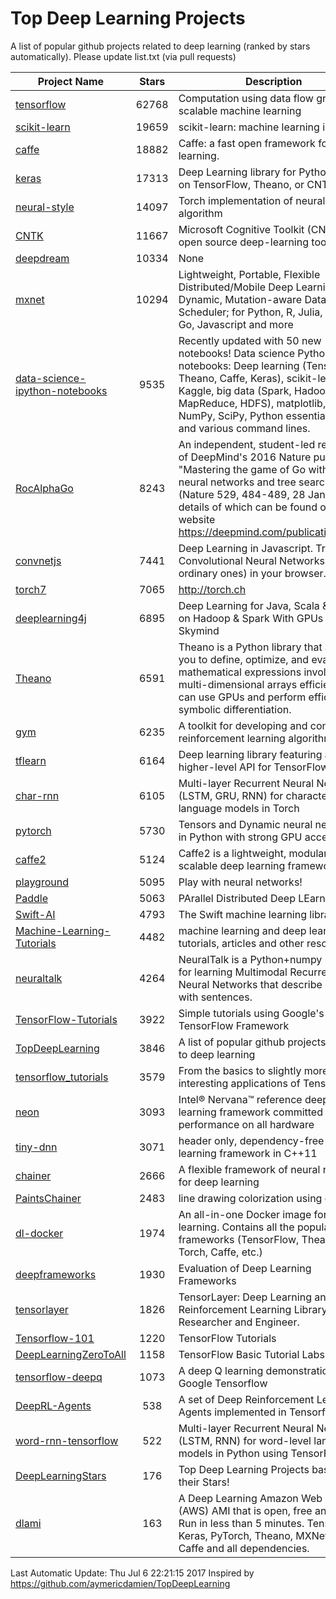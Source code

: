 # Top Deep Learning Projects
A list of popular github projects related to deep learning (ranked by stars automatically).
Please update list.txt (via pull requests)

|Project Name| Stars | Description |
| ---------- |:-----:| ----------- |
| [tensorflow](https://github.com/tensorflow/tensorflow) | 62768 | Computation using data flow graphs for scalable machine learning |
| [scikit-learn](https://github.com/scikit-learn/scikit-learn) | 19659 | scikit-learn: machine learning in Python |
| [caffe](https://github.com/BVLC/caffe) | 18882 | Caffe: a fast open framework for deep learning. |
| [keras](https://github.com/fchollet/keras) | 17313 | Deep Learning library for Python. Runs on TensorFlow, Theano, or CNTK. |
| [neural-style](https://github.com/jcjohnson/neural-style) | 14097 | Torch implementation of neural style algorithm |
| [CNTK](https://github.com/Microsoft/CNTK) | 11667 | Microsoft Cognitive Toolkit (CNTK), an open source deep-learning toolkit |
| [deepdream](https://github.com/google/deepdream) | 10334 | None |
| [mxnet](https://github.com/dmlc/mxnet) | 10294 | Lightweight, Portable, Flexible Distributed/Mobile Deep Learning with Dynamic, Mutation-aware Dataflow Dep Scheduler; for Python, R, Julia, Scala, Go, Javascript and more |
| [data-science-ipython-notebooks](https://github.com/donnemartin/data-science-ipython-notebooks) | 9535 | Recently updated with 50 new notebooks! Data science Python notebooks: Deep learning (TensorFlow, Theano, Caffe, Keras), scikit-learn, Kaggle, big data (Spark, Hadoop MapReduce, HDFS), matplotlib, pandas, NumPy, SciPy, Python essentials, AWS, and various command lines. |
| [RocAlphaGo](https://github.com/Rochester-NRT/RocAlphaGo) | 8243 | An independent, student-led replication of DeepMind's 2016 Nature publication, "Mastering the game of Go with deep neural networks and tree search" (Nature 529, 484-489, 28 Jan 2016), details of which can be found on their website https://deepmind.com/publications.html. |
| [convnetjs](https://github.com/karpathy/convnetjs) | 7441 | Deep Learning in Javascript. Train Convolutional Neural Networks (or ordinary ones) in your browser. |
| [torch7](https://github.com/torch/torch7) | 7065 | http://torch.ch |
| [deeplearning4j](https://github.com/deeplearning4j/deeplearning4j) | 6895 | Deep Learning for Java, Scala & Clojure on Hadoop & Spark With GPUs - From Skymind |
| [Theano](https://github.com/Theano/Theano) | 6591 | Theano is a Python library that allows you to define, optimize, and evaluate mathematical expressions involving multi-dimensional arrays efficiently. It can use GPUs and perform efficient symbolic differentiation. |
| [gym](https://github.com/openai/gym) | 6235 | A toolkit for developing and comparing reinforcement learning algorithms. |
| [tflearn](https://github.com/tflearn/tflearn) | 6164 | Deep learning library featuring a higher-level API for TensorFlow. |
| [char-rnn](https://github.com/karpathy/char-rnn) | 6105 | Multi-layer Recurrent Neural Networks (LSTM, GRU, RNN) for character-level language models in Torch |
| [pytorch](https://github.com/pytorch/pytorch) | 5730 | Tensors and Dynamic neural networks in Python  with strong GPU acceleration |
| [caffe2](https://github.com/caffe2/caffe2) | 5124 | Caffe2 is a lightweight, modular, and scalable deep learning framework. |
| [playground](https://github.com/tensorflow/playground) | 5095 | Play with neural networks! |
| [Paddle](https://github.com/PaddlePaddle/Paddle) | 5063 | PArallel Distributed Deep LEarning |
| [Swift-AI](https://github.com/Swift-AI/Swift-AI) | 4793 | The Swift machine learning library. |
| [Machine-Learning-Tutorials](https://github.com/ujjwalkarn/Machine-Learning-Tutorials) | 4482 | machine learning and deep learning tutorials, articles and other resources  |
| [neuraltalk](https://github.com/karpathy/neuraltalk) | 4264 | NeuralTalk is a Python+numpy project for learning Multimodal Recurrent Neural Networks that describe images with sentences. |
| [TensorFlow-Tutorials](https://github.com/nlintz/TensorFlow-Tutorials) | 3922 | Simple tutorials using Google's TensorFlow Framework |
| [TopDeepLearning](https://github.com/aymericdamien/TopDeepLearning) | 3846 | A list of popular github projects related to deep learning |
| [tensorflow_tutorials](https://github.com/pkmital/tensorflow_tutorials) | 3579 | From the basics to slightly more interesting applications of Tensorflow |
| [neon](https://github.com/NervanaSystems/neon) | 3093 | Intel® Nervana™ reference deep learning framework committed to best performance on all hardware |
| [tiny-dnn](https://github.com/tiny-dnn/tiny-dnn) | 3071 | header only, dependency-free deep learning framework in C++11 |
| [chainer](https://github.com/chainer/chainer) | 2666 | A flexible framework of neural networks for deep learning |
| [PaintsChainer](https://github.com/pfnet/PaintsChainer) | 2483 | line drawing colorization using chainer |
| [dl-docker](https://github.com/floydhub/dl-docker) | 1974 | An all-in-one Docker image for deep learning. Contains all the popular DL frameworks (TensorFlow, Theano, Torch, Caffe, etc.) |
| [deepframeworks](https://github.com/zer0n/deepframeworks) | 1930 | Evaluation of Deep Learning Frameworks |
| [tensorlayer](https://github.com/zsdonghao/tensorlayer) | 1826 | TensorLayer: Deep Learning and Reinforcement Learning Library for Researcher and Engineer. |
| [Tensorflow-101](https://github.com/sjchoi86/Tensorflow-101) | 1220 | TensorFlow Tutorials |
| [DeepLearningZeroToAll](https://github.com/hunkim/DeepLearningZeroToAll) | 1158 | TensorFlow Basic Tutorial Labs |
| [tensorflow-deepq](https://github.com/siemanko/tensorflow-deepq) | 1073 | A deep Q learning demonstration using Google Tensorflow |
| [DeepRL-Agents](https://github.com/awjuliani/DeepRL-Agents) | 538 | A set of Deep Reinforcement Learning Agents implemented in Tensorflow. |
| [word-rnn-tensorflow](https://github.com/hunkim/word-rnn-tensorflow) | 522 | Multi-layer Recurrent Neural Networks (LSTM, RNN) for word-level language models in Python using TensorFlow. |
| [DeepLearningStars](https://github.com/hunkim/DeepLearningStars) | 176 | Top Deep Learning Projects based on their Stars! |
| [dlami](https://github.com/ritchieng/dlami) | 163 | A Deep Learning Amazon Web Service (AWS) AMI that is open, free and works. Run in less than 5 minutes. TensorFlow, Keras, PyTorch, Theano, MXNet, CNTK, Caffe and all dependencies. |

Last Automatic Update: Thu Jul  6 22:21:15 2017
Inspired by https://github.com/aymericdamien/TopDeepLearning